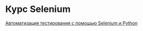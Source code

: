 # Курс Selenium
[Автоматизация тестирования с помощью Selenium и Python](https://stepik.org/course/575)